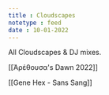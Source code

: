 ```yaml
---
title : Cloudscapes
notetype : feed
date : 10-01-2022
---
```


All Cloudscapes & DJ mixes.

[[Ἀρέθουσα's Dawn 2022]]

[[Gene Hex - Sans Sang]]